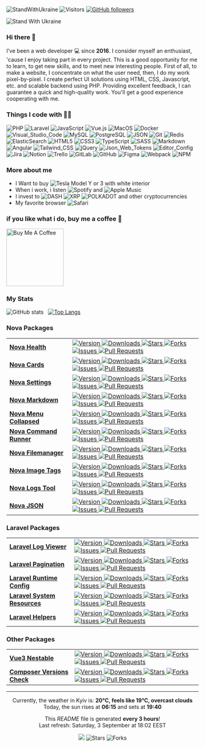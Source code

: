 ![StandWithUkraine](https://raw.githubusercontent.com/stepanenko3/StandWithUkraine/main/badges/StandWithUkraine.svg)
![Visitors](https://visitor-badge.glitch.me/badge?page_id=stepanenko3)
[![GitHub followers](https://img.shields.io/github/followers/stepanenko3?label=follow&style=social)](https://github.com/stepanenko3)

![Stand With Ukraine](https://raw.githubusercontent.com/stepanenko3/StandWithUkraine/main/banner2-direct.svg)

### Hi there 👋

I’ve been a web developer 💻 since **2016**. I consider myself an enthusiast, 'cause I enjoy taking part in every project. This is a good opportunity for me to learn, to get new skills, and to meet new interesting people. First of all, to make a website, I concentrate on what the user need, then, I do my work pixel-by-pixel. I create perfect UI solutions using HTML, CSS, Javascript, etc. and scalable backend using PHP. Providing excellent feedback, I can guarantee a quick and high-quality work. You'll get a good experience cooperating with me.

### Things I code with :man_technologist:
<p>
    <img alt="PHP" src="https://img.shields.io/badge/-PHP-777BB4?style=flat&logo=php&logoColor=white" />
    <img alt="Laravel" src="https://img.shields.io/badge/-Laravel-FF2D20?style=flat&logo=laravel&logoColor=white" />
    <img alt="JavaScript" src="https://img.shields.io/badge/-JavaScript-F7DF1E?style=flat&logo=javascript&logoColor=white" />
    <img alt="Vue.js" src="https://img.shields.io/badge/-Vue.js-777BB4?style=flat&logo=vue.js&logoColor=white" />
    <img alt="MacOS" src="https://img.shields.io/badge/-MacOS-000000?style=flat&logo=apple&logoColor=white" />
    <img alt="Docker" src="https://img.shields.io/badge/-Docker-46a2f1?style=flat&logo=docker&logoColor=white" />
    <img alt="Visual_Studio_Code" src="https://img.shields.io/badge/-Visual_Studio_Code-0078D4?style=flat&logo=visual-studio-code&logoColor=white" />
    <img alt="MySQL" src="https://img.shields.io/badge/-MySQL-4479A1?style=flat&logo=mysql&logoColor=white" />
    <img alt="PostgreSQL" src="https://img.shields.io/badge/-PostgreSQL-316192?style=flat&logo=postgresql&logoColor=white" />
    <img alt="JSON" src="https://img.shields.io/badge/-JSON-0000?style=flat&logo=json&logoColor=white" />
    <img alt="Git" src="https://img.shields.io/badge/-Git-F05032?style=flat&logo=git&logoColor=white" />
    <img alt="Redis" src="https://img.shields.io/badge/-Redis-DC382D?style=flat&logo=redis&logoColor=white" />
    <img alt="ElasticSearch" src="https://img.shields.io/badge/-ElasticSearch-005571?style=flat&logo=elasticsearch&logoColor=white" />
    <img alt="HTML5" src="https://img.shields.io/badge/-HTML5-E34F26?style=flat&logo=html5&logoColor=white" />
    <img alt="CSS3" src="https://img.shields.io/badge/-CSS3-1572B6?style=flat&logo=css3&logoColor=white" />
    <img alt="TypeScript" src="https://img.shields.io/badge/-TypeScript-007ACC?style=flat&logo=typescript&logoColor=white" />
    <img alt="SASS" src="https://img.shields.io/badge/-SASS-CC6699?style=flat&logo=sass&logoColor=white" />
    <img alt="Markdown" src="https://img.shields.io/badge/-Markdown-000000?style=flat&logo=markdown&logoColor=white" />
    <img alt="Angular" src="https://img.shields.io/badge/-Angular-E23237?style=flat&logo=angular&logoColor=white" />
    <img alt="Tailwind_CSS" src="https://img.shields.io/badge/-Tailwind_CSS-38B2AC?style=flat&logo=tailwindcss&logoColor=white" />
    <img alt="jQuery" src="https://img.shields.io/badge/-jQuery-0769AD?style=flat&logo=jquery&logoColor=white" />
    <img alt="Json_Web_Tokens" src="https://img.shields.io/badge/-Json_Web_Tokens-323330?style=flat&logo=json-web-tokens&logoColor=white" />
    <img alt="Editor_Config" src="https://img.shields.io/badge/-Editor_Config-000?style=flat&logo=editorconfig&logoColor=white" />
    <img alt="Jira" src="https://img.shields.io/badge/-Jira-0052CC?style=flat&logo=jira&logoColor=white" />
    <img alt="Notion" src="https://img.shields.io/badge/-Notion-000?style=flat&logo=notion&logoColor=white" />
    <img alt="Trello" src="https://img.shields.io/badge/-Trello-0052CC?style=flat&logo=trello&logoColor=white" />
    <img alt="GitLab" src="https://img.shields.io/badge/-GitLab-330F63?style=flat&logo=gitlab&logoColor=white" />
    <img alt="GitHub" src="https://img.shields.io/badge/-GitHub-100000?style=flat&logo=github&logoColor=white" />
    <img alt="Figma" src="https://img.shields.io/badge/-Figma-F24E1E?style=flat&logo=figma&logoColor=white" />
    <img alt="Webpack" src="https://img.shields.io/badge/-Webpack-8DD6F9?style=flat&logo=webpack&logoColor=white" />
    <img alt="NPM" src="https://img.shields.io/badge/-NPM-CB3837?style=flat&logo=npm&logoColor=white" />
</p>

### More about me

- I Want to buy <img alt="Tesla" src="https://aleen42.github.io/badges/src/tesla.svg" /> Model Y or 3 with white interior
- When i work, i listen <img alt="Spotify" src="https://img.shields.io/badge/Spotify-1ED760?&style=flat&logo=spotify&logoColor=white" /> and <img alt="Apple Music" src="https://img.shields.io/badge/Apple_Music-F34E68?style=flat&logo=apple%20music&logoColor=white" />
- I invest to <img alt="DASH" src="https://img.shields.io/badge/DASH-008DE4?style=flat&logo=dash&logoColor=white" /> <img alt="XRP" src="https://img.shields.io/badge/XRP-black?style=flat&logo=xrp&logoColor=white" /> <img alt="POLKADOT" src="https://img.shields.io/badge/polkadot-E6007A?style=flat&logo=Polkadot&logoColor=fff" /> and other cryptocurrencies
- My favorite browser <img alt="Safari" src="https://img.shields.io/badge/Safari-000000?style=flat&logo=Safari&logoColor=white" />

### if you like what i do, buy me a coffee 🥺

<a href="https://www.buymeacoffee.com/stepanenko" target="_blank"><img src="https://cdn.buymeacoffee.com/buttons/v2/default-red.png" alt="Buy Me A Coffee" width="150" ></a>

### My Stats

![GitHub stats](https://github-readme-stats.vercel.app/api?username=stepanenko3&count_private=true&show_icons=true)&nbsp;&nbsp;&nbsp;[![Top Langs](https://github-readme-stats.vercel.app/api/top-langs/?username=stepanenko3&layout=compact)](https://github.com/maloun96/github-readme-stats)

### Nova Packages

<table>
  <tbody>
        <tr>
            <td>
                <a href="https://github.com/stepanenko3/nova-health">
                    <b>Nova Health</b>
                </a>
            </td>
            <td>
                <a href="https://github.com/stepanenko3/nova-health">
                    <img alt="Version" src="https://img.shields.io/packagist/v/stepanenko3&#x2F;nova-health?style=flat&labelColor=343b41" />
                </a>
                    <a href="https://packagist.org/packages/stepanenko3/nova-health">
                        <img alt="Downloads" src="https://img.shields.io/packagist/dt/stepanenko3&#x2F;nova-health?style=flat&labelColor=343b41" />
                    </a>
                <a href="https://github.com/stepanenko3/nova-health">
                    <img alt="Stars" src="https://img.shields.io/github/stars/stepanenko3/nova-health?style=flat&labelColor=343b41"/>
                </a>
                <a href="https://github.com/stepanenko3/nova-health/network/members">
                    <img alt="Forks" src="https://img.shields.io/github/forks/stepanenko3/nova-health?style=flat&labelColor=343b41"/>
                </a>
                <a href="https://github.com/stepanenko3/nova-health/issues">
                    <img alt="Issues" src="https://img.shields.io/github/issues/stepanenko3/nova-health?style=flat&labelColor=343b41"/>
                </a>
                <a href="https://github.com/stepanenko3/nova-health/pulls">
                    <img alt="Pull Requests" src="https://img.shields.io/github/issues-pr/stepanenko3/nova-health?style=flat&labelColor=343b41"/>
                </a>
            </td/>
        </tr>
        <tr>
            <td>
                <a href="https://github.com/stepanenko3/nova-cards">
                    <b>Nova Cards</b>
                </a>
            </td>
            <td>
                <a href="https://github.com/stepanenko3/nova-cards">
                    <img alt="Version" src="https://img.shields.io/packagist/v/stepanenko3&#x2F;nova-cards?style=flat&labelColor=343b41" />
                </a>
                    <a href="https://packagist.org/packages/stepanenko3/nova-cards">
                        <img alt="Downloads" src="https://img.shields.io/packagist/dt/stepanenko3&#x2F;nova-cards?style=flat&labelColor=343b41" />
                    </a>
                <a href="https://github.com/stepanenko3/nova-cards">
                    <img alt="Stars" src="https://img.shields.io/github/stars/stepanenko3/nova-cards?style=flat&labelColor=343b41"/>
                </a>
                <a href="https://github.com/stepanenko3/nova-cards/network/members">
                    <img alt="Forks" src="https://img.shields.io/github/forks/stepanenko3/nova-cards?style=flat&labelColor=343b41"/>
                </a>
                <a href="https://github.com/stepanenko3/nova-cards/issues">
                    <img alt="Issues" src="https://img.shields.io/github/issues/stepanenko3/nova-cards?style=flat&labelColor=343b41"/>
                </a>
                <a href="https://github.com/stepanenko3/nova-cards/pulls">
                    <img alt="Pull Requests" src="https://img.shields.io/github/issues-pr/stepanenko3/nova-cards?style=flat&labelColor=343b41"/>
                </a>
            </td/>
        </tr>
        <tr>
            <td>
                <a href="https://github.com/stepanenko3/nova-settings">
                    <b>Nova Settings</b>
                </a>
            </td>
            <td>
                <a href="https://github.com/stepanenko3/nova-settings">
                    <img alt="Version" src="https://img.shields.io/packagist/v/stepanenko3&#x2F;nova-settings?style=flat&labelColor=343b41" />
                </a>
                    <a href="https://packagist.org/packages/stepanenko3/nova-settings">
                        <img alt="Downloads" src="https://img.shields.io/packagist/dt/stepanenko3&#x2F;nova-settings?style=flat&labelColor=343b41" />
                    </a>
                <a href="https://github.com/stepanenko3/nova-settings">
                    <img alt="Stars" src="https://img.shields.io/github/stars/stepanenko3/nova-settings?style=flat&labelColor=343b41"/>
                </a>
                <a href="https://github.com/stepanenko3/nova-settings/network/members">
                    <img alt="Forks" src="https://img.shields.io/github/forks/stepanenko3/nova-settings?style=flat&labelColor=343b41"/>
                </a>
                <a href="https://github.com/stepanenko3/nova-settings/issues">
                    <img alt="Issues" src="https://img.shields.io/github/issues/stepanenko3/nova-settings?style=flat&labelColor=343b41"/>
                </a>
                <a href="https://github.com/stepanenko3/nova-settings/pulls">
                    <img alt="Pull Requests" src="https://img.shields.io/github/issues-pr/stepanenko3/nova-settings?style=flat&labelColor=343b41"/>
                </a>
            </td/>
        </tr>
        <tr>
            <td>
                <a href="https://github.com/stepanenko3/nova-markdown">
                    <b>Nova Markdown</b>
                </a>
            </td>
            <td>
                <a href="https://github.com/stepanenko3/nova-markdown">
                    <img alt="Version" src="https://img.shields.io/packagist/v/stepanenko3&#x2F;nova-markdown?style=flat&labelColor=343b41" />
                </a>
                    <a href="https://packagist.org/packages/stepanenko3/nova-markdown">
                        <img alt="Downloads" src="https://img.shields.io/packagist/dt/stepanenko3&#x2F;nova-markdown?style=flat&labelColor=343b41" />
                    </a>
                <a href="https://github.com/stepanenko3/nova-markdown">
                    <img alt="Stars" src="https://img.shields.io/github/stars/stepanenko3/nova-markdown?style=flat&labelColor=343b41"/>
                </a>
                <a href="https://github.com/stepanenko3/nova-markdown/network/members">
                    <img alt="Forks" src="https://img.shields.io/github/forks/stepanenko3/nova-markdown?style=flat&labelColor=343b41"/>
                </a>
                <a href="https://github.com/stepanenko3/nova-markdown/issues">
                    <img alt="Issues" src="https://img.shields.io/github/issues/stepanenko3/nova-markdown?style=flat&labelColor=343b41"/>
                </a>
                <a href="https://github.com/stepanenko3/nova-markdown/pulls">
                    <img alt="Pull Requests" src="https://img.shields.io/github/issues-pr/stepanenko3/nova-markdown?style=flat&labelColor=343b41"/>
                </a>
            </td/>
        </tr>
        <tr>
            <td>
                <a href="https://github.com/stepanenko3/nova-menu-collapsed">
                    <b>Nova Menu Collapsed</b>
                </a>
            </td>
            <td>
                <a href="https://github.com/stepanenko3/nova-menu-collapsed">
                    <img alt="Version" src="https://img.shields.io/packagist/v/stepanenko3&#x2F;nova-menu-collapsed?style=flat&labelColor=343b41" />
                </a>
                    <a href="https://packagist.org/packages/stepanenko3/nova-menu-collapsed">
                        <img alt="Downloads" src="https://img.shields.io/packagist/dt/stepanenko3&#x2F;nova-menu-collapsed?style=flat&labelColor=343b41" />
                    </a>
                <a href="https://github.com/stepanenko3/nova-menu-collapsed">
                    <img alt="Stars" src="https://img.shields.io/github/stars/stepanenko3/nova-menu-collapsed?style=flat&labelColor=343b41"/>
                </a>
                <a href="https://github.com/stepanenko3/nova-menu-collapsed/network/members">
                    <img alt="Forks" src="https://img.shields.io/github/forks/stepanenko3/nova-menu-collapsed?style=flat&labelColor=343b41"/>
                </a>
                <a href="https://github.com/stepanenko3/nova-menu-collapsed/issues">
                    <img alt="Issues" src="https://img.shields.io/github/issues/stepanenko3/nova-menu-collapsed?style=flat&labelColor=343b41"/>
                </a>
                <a href="https://github.com/stepanenko3/nova-menu-collapsed/pulls">
                    <img alt="Pull Requests" src="https://img.shields.io/github/issues-pr/stepanenko3/nova-menu-collapsed?style=flat&labelColor=343b41"/>
                </a>
            </td/>
        </tr>
        <tr>
            <td>
                <a href="https://github.com/stepanenko3/nova-command-runner">
                    <b>Nova Command Runner</b>
                </a>
            </td>
            <td>
                <a href="https://github.com/stepanenko3/nova-command-runner">
                    <img alt="Version" src="https://img.shields.io/packagist/v/stepanenko3&#x2F;nova-command-runner?style=flat&labelColor=343b41" />
                </a>
                    <a href="https://packagist.org/packages/stepanenko3/nova-command-runner">
                        <img alt="Downloads" src="https://img.shields.io/packagist/dt/stepanenko3&#x2F;nova-command-runner?style=flat&labelColor=343b41" />
                    </a>
                <a href="https://github.com/stepanenko3/nova-command-runner">
                    <img alt="Stars" src="https://img.shields.io/github/stars/stepanenko3/nova-command-runner?style=flat&labelColor=343b41"/>
                </a>
                <a href="https://github.com/stepanenko3/nova-command-runner/network/members">
                    <img alt="Forks" src="https://img.shields.io/github/forks/stepanenko3/nova-command-runner?style=flat&labelColor=343b41"/>
                </a>
                <a href="https://github.com/stepanenko3/nova-command-runner/issues">
                    <img alt="Issues" src="https://img.shields.io/github/issues/stepanenko3/nova-command-runner?style=flat&labelColor=343b41"/>
                </a>
                <a href="https://github.com/stepanenko3/nova-command-runner/pulls">
                    <img alt="Pull Requests" src="https://img.shields.io/github/issues-pr/stepanenko3/nova-command-runner?style=flat&labelColor=343b41"/>
                </a>
            </td/>
        </tr>
        <tr>
            <td>
                <a href="https://github.com/stepanenko3/nova-filemanager">
                    <b>Nova Filemanager</b>
                </a>
            </td>
            <td>
                <a href="https://github.com/stepanenko3/nova-filemanager">
                    <img alt="Version" src="https://img.shields.io/packagist/v/stepanenko3&#x2F;nova-filemanager?style=flat&labelColor=343b41" />
                </a>
                    <a href="https://packagist.org/packages/stepanenko3/nova-filemanager">
                        <img alt="Downloads" src="https://img.shields.io/packagist/dt/stepanenko3&#x2F;nova-filemanager?style=flat&labelColor=343b41" />
                    </a>
                <a href="https://github.com/stepanenko3/nova-filemanager">
                    <img alt="Stars" src="https://img.shields.io/github/stars/stepanenko3/nova-filemanager?style=flat&labelColor=343b41"/>
                </a>
                <a href="https://github.com/stepanenko3/nova-filemanager/network/members">
                    <img alt="Forks" src="https://img.shields.io/github/forks/stepanenko3/nova-filemanager?style=flat&labelColor=343b41"/>
                </a>
                <a href="https://github.com/stepanenko3/nova-filemanager/issues">
                    <img alt="Issues" src="https://img.shields.io/github/issues/stepanenko3/nova-filemanager?style=flat&labelColor=343b41"/>
                </a>
                <a href="https://github.com/stepanenko3/nova-filemanager/pulls">
                    <img alt="Pull Requests" src="https://img.shields.io/github/issues-pr/stepanenko3/nova-filemanager?style=flat&labelColor=343b41"/>
                </a>
            </td/>
        </tr>
        <tr>
            <td>
                <a href="https://github.com/stepanenko3/nova-image-tags">
                    <b>Nova Image Tags</b>
                </a>
            </td>
            <td>
                <a href="https://github.com/stepanenko3/nova-image-tags">
                    <img alt="Version" src="https://img.shields.io/packagist/v/stepanenko3&#x2F;nova-image-tags?style=flat&labelColor=343b41" />
                </a>
                    <a href="https://packagist.org/packages/stepanenko3/nova-image-tags">
                        <img alt="Downloads" src="https://img.shields.io/packagist/dt/stepanenko3&#x2F;nova-image-tags?style=flat&labelColor=343b41" />
                    </a>
                <a href="https://github.com/stepanenko3/nova-image-tags">
                    <img alt="Stars" src="https://img.shields.io/github/stars/stepanenko3/nova-image-tags?style=flat&labelColor=343b41"/>
                </a>
                <a href="https://github.com/stepanenko3/nova-image-tags/network/members">
                    <img alt="Forks" src="https://img.shields.io/github/forks/stepanenko3/nova-image-tags?style=flat&labelColor=343b41"/>
                </a>
                <a href="https://github.com/stepanenko3/nova-image-tags/issues">
                    <img alt="Issues" src="https://img.shields.io/github/issues/stepanenko3/nova-image-tags?style=flat&labelColor=343b41"/>
                </a>
                <a href="https://github.com/stepanenko3/nova-image-tags/pulls">
                    <img alt="Pull Requests" src="https://img.shields.io/github/issues-pr/stepanenko3/nova-image-tags?style=flat&labelColor=343b41"/>
                </a>
            </td/>
        </tr>
        <tr>
            <td>
                <a href="https://github.com/stepanenko3/nova-logs-tool">
                    <b>Nova Logs Tool</b>
                </a>
            </td>
            <td>
                <a href="https://github.com/stepanenko3/nova-logs-tool">
                    <img alt="Version" src="https://img.shields.io/packagist/v/stepanenko3&#x2F;nova-logs-tool?style=flat&labelColor=343b41" />
                </a>
                    <a href="https://packagist.org/packages/stepanenko3/nova-logs-tool">
                        <img alt="Downloads" src="https://img.shields.io/packagist/dt/stepanenko3&#x2F;nova-logs-tool?style=flat&labelColor=343b41" />
                    </a>
                <a href="https://github.com/stepanenko3/nova-logs-tool">
                    <img alt="Stars" src="https://img.shields.io/github/stars/stepanenko3/nova-logs-tool?style=flat&labelColor=343b41"/>
                </a>
                <a href="https://github.com/stepanenko3/nova-logs-tool/network/members">
                    <img alt="Forks" src="https://img.shields.io/github/forks/stepanenko3/nova-logs-tool?style=flat&labelColor=343b41"/>
                </a>
                <a href="https://github.com/stepanenko3/nova-logs-tool/issues">
                    <img alt="Issues" src="https://img.shields.io/github/issues/stepanenko3/nova-logs-tool?style=flat&labelColor=343b41"/>
                </a>
                <a href="https://github.com/stepanenko3/nova-logs-tool/pulls">
                    <img alt="Pull Requests" src="https://img.shields.io/github/issues-pr/stepanenko3/nova-logs-tool?style=flat&labelColor=343b41"/>
                </a>
            </td/>
        </tr>
        <tr>
            <td>
                <a href="https://github.com/stepanenko3/nova-json">
                    <b>Nova JSON</b>
                </a>
            </td>
            <td>
                <a href="https://github.com/stepanenko3/nova-json">
                    <img alt="Version" src="https://img.shields.io/packagist/v/stepanenko3&#x2F;nova-json?style=flat&labelColor=343b41" />
                </a>
                    <a href="https://packagist.org/packages/stepanenko3/nova-json">
                        <img alt="Downloads" src="https://img.shields.io/packagist/dt/stepanenko3&#x2F;nova-json?style=flat&labelColor=343b41" />
                    </a>
                <a href="https://github.com/stepanenko3/nova-json">
                    <img alt="Stars" src="https://img.shields.io/github/stars/stepanenko3/nova-json?style=flat&labelColor=343b41"/>
                </a>
                <a href="https://github.com/stepanenko3/nova-json/network/members">
                    <img alt="Forks" src="https://img.shields.io/github/forks/stepanenko3/nova-json?style=flat&labelColor=343b41"/>
                </a>
                <a href="https://github.com/stepanenko3/nova-json/issues">
                    <img alt="Issues" src="https://img.shields.io/github/issues/stepanenko3/nova-json?style=flat&labelColor=343b41"/>
                </a>
                <a href="https://github.com/stepanenko3/nova-json/pulls">
                    <img alt="Pull Requests" src="https://img.shields.io/github/issues-pr/stepanenko3/nova-json?style=flat&labelColor=343b41"/>
                </a>
            </td/>
        </tr>
  </tbody>
</table>

### Laravel Packages
<table>
  <tbody>
        <tr>
            <td>
                <a href="https://github.com/stepanenko3/laravel-log-viewer">
                    <b>Laravel Log Viewer</b>
                </a>
            </td>
            <td>
                <a href="https://github.com/stepanenko3/laravel-log-viewer">
                    <img alt="Version" src="https://img.shields.io/packagist/v/stepanenko3&#x2F;laravel-log-viewer?style=flat&labelColor=343b41" />
                </a>
                    <a href="https://packagist.org/packages/stepanenko3/laravel-log-viewer">
                        <img alt="Downloads" src="https://img.shields.io/packagist/dt/stepanenko3&#x2F;laravel-log-viewer?style=flat&labelColor=343b41" />
                    </a>
                <a href="https://github.com/stepanenko3/laravel-log-viewer">
                    <img alt="Stars" src="https://img.shields.io/github/stars/stepanenko3/laravel-log-viewer?style=flat&labelColor=343b41"/>
                </a>
                <a href="https://github.com/stepanenko3/laravel-log-viewer/network/members">
                    <img alt="Forks" src="https://img.shields.io/github/forks/stepanenko3/laravel-log-viewer?style=flat&labelColor=343b41"/>
                </a>
                <a href="https://github.com/stepanenko3/laravel-log-viewer/issues">
                    <img alt="Issues" src="https://img.shields.io/github/issues/stepanenko3/laravel-log-viewer?style=flat&labelColor=343b41"/>
                </a>
                <a href="https://github.com/stepanenko3/laravel-log-viewer/pulls">
                    <img alt="Pull Requests" src="https://img.shields.io/github/issues-pr/stepanenko3/laravel-log-viewer?style=flat&labelColor=343b41"/>
                </a>
            </td/>
        </tr>
        <tr>
            <td>
                <a href="https://github.com/stepanenko3/laravel-pagination">
                    <b>Laravel Pagination</b>
                </a>
            </td>
            <td>
                <a href="https://github.com/stepanenko3/laravel-pagination">
                    <img alt="Version" src="https://img.shields.io/packagist/v/stepanenko3&#x2F;laravel-pagination?style=flat&labelColor=343b41" />
                </a>
                    <a href="https://packagist.org/packages/stepanenko3/laravel-pagination">
                        <img alt="Downloads" src="https://img.shields.io/packagist/dt/stepanenko3&#x2F;laravel-pagination?style=flat&labelColor=343b41" />
                    </a>
                <a href="https://github.com/stepanenko3/laravel-pagination">
                    <img alt="Stars" src="https://img.shields.io/github/stars/stepanenko3/laravel-pagination?style=flat&labelColor=343b41"/>
                </a>
                <a href="https://github.com/stepanenko3/laravel-pagination/network/members">
                    <img alt="Forks" src="https://img.shields.io/github/forks/stepanenko3/laravel-pagination?style=flat&labelColor=343b41"/>
                </a>
                <a href="https://github.com/stepanenko3/laravel-pagination/issues">
                    <img alt="Issues" src="https://img.shields.io/github/issues/stepanenko3/laravel-pagination?style=flat&labelColor=343b41"/>
                </a>
                <a href="https://github.com/stepanenko3/laravel-pagination/pulls">
                    <img alt="Pull Requests" src="https://img.shields.io/github/issues-pr/stepanenko3/laravel-pagination?style=flat&labelColor=343b41"/>
                </a>
            </td/>
        </tr>
        <tr>
            <td>
                <a href="https://github.com/stepanenko3/laravel-runtime-config">
                    <b>Laravel Runtime Config</b>
                </a>
            </td>
            <td>
                <a href="https://github.com/stepanenko3/laravel-runtime-config">
                    <img alt="Version" src="https://img.shields.io/packagist/v/stepanenko3&#x2F;laravel-runtime-config?style=flat&labelColor=343b41" />
                </a>
                    <a href="https://packagist.org/packages/stepanenko3/laravel-runtime-config">
                        <img alt="Downloads" src="https://img.shields.io/packagist/dt/stepanenko3&#x2F;laravel-runtime-config?style=flat&labelColor=343b41" />
                    </a>
                <a href="https://github.com/stepanenko3/laravel-runtime-config">
                    <img alt="Stars" src="https://img.shields.io/github/stars/stepanenko3/laravel-runtime-config?style=flat&labelColor=343b41"/>
                </a>
                <a href="https://github.com/stepanenko3/laravel-runtime-config/network/members">
                    <img alt="Forks" src="https://img.shields.io/github/forks/stepanenko3/laravel-runtime-config?style=flat&labelColor=343b41"/>
                </a>
                <a href="https://github.com/stepanenko3/laravel-runtime-config/issues">
                    <img alt="Issues" src="https://img.shields.io/github/issues/stepanenko3/laravel-runtime-config?style=flat&labelColor=343b41"/>
                </a>
                <a href="https://github.com/stepanenko3/laravel-runtime-config/pulls">
                    <img alt="Pull Requests" src="https://img.shields.io/github/issues-pr/stepanenko3/laravel-runtime-config?style=flat&labelColor=343b41"/>
                </a>
            </td/>
        </tr>
        <tr>
            <td>
                <a href="https://github.com/stepanenko3/laravel-system-resources">
                    <b>Laravel System Resources</b>
                </a>
            </td>
            <td>
                <a href="https://github.com/stepanenko3/laravel-system-resources">
                    <img alt="Version" src="https://img.shields.io/packagist/v/stepanenko3&#x2F;laravel-system-resources?style=flat&labelColor=343b41" />
                </a>
                    <a href="https://packagist.org/packages/stepanenko3/laravel-system-resources">
                        <img alt="Downloads" src="https://img.shields.io/packagist/dt/stepanenko3&#x2F;laravel-system-resources?style=flat&labelColor=343b41" />
                    </a>
                <a href="https://github.com/stepanenko3/laravel-system-resources">
                    <img alt="Stars" src="https://img.shields.io/github/stars/stepanenko3/laravel-system-resources?style=flat&labelColor=343b41"/>
                </a>
                <a href="https://github.com/stepanenko3/laravel-system-resources/network/members">
                    <img alt="Forks" src="https://img.shields.io/github/forks/stepanenko3/laravel-system-resources?style=flat&labelColor=343b41"/>
                </a>
                <a href="https://github.com/stepanenko3/laravel-system-resources/issues">
                    <img alt="Issues" src="https://img.shields.io/github/issues/stepanenko3/laravel-system-resources?style=flat&labelColor=343b41"/>
                </a>
                <a href="https://github.com/stepanenko3/laravel-system-resources/pulls">
                    <img alt="Pull Requests" src="https://img.shields.io/github/issues-pr/stepanenko3/laravel-system-resources?style=flat&labelColor=343b41"/>
                </a>
            </td/>
        </tr>
        <tr>
            <td>
                <a href="https://github.com/stepanenko3/laravel-helpers">
                    <b>Laravel Helpers</b>
                </a>
            </td>
            <td>
                <a href="https://github.com/stepanenko3/laravel-helpers">
                    <img alt="Version" src="https://img.shields.io/packagist/v/stepanenko3&#x2F;laravel-helpers?style=flat&labelColor=343b41" />
                </a>
                    <a href="https://packagist.org/packages/stepanenko3/laravel-helpers">
                        <img alt="Downloads" src="https://img.shields.io/packagist/dt/stepanenko3&#x2F;laravel-helpers?style=flat&labelColor=343b41" />
                    </a>
                <a href="https://github.com/stepanenko3/laravel-helpers">
                    <img alt="Stars" src="https://img.shields.io/github/stars/stepanenko3/laravel-helpers?style=flat&labelColor=343b41"/>
                </a>
                <a href="https://github.com/stepanenko3/laravel-helpers/network/members">
                    <img alt="Forks" src="https://img.shields.io/github/forks/stepanenko3/laravel-helpers?style=flat&labelColor=343b41"/>
                </a>
                <a href="https://github.com/stepanenko3/laravel-helpers/issues">
                    <img alt="Issues" src="https://img.shields.io/github/issues/stepanenko3/laravel-helpers?style=flat&labelColor=343b41"/>
                </a>
                <a href="https://github.com/stepanenko3/laravel-helpers/pulls">
                    <img alt="Pull Requests" src="https://img.shields.io/github/issues-pr/stepanenko3/laravel-helpers?style=flat&labelColor=343b41"/>
                </a>
            </td/>
        </tr>
  </tbody>
</table>

### Other Packages

<table>
  <tbody>
        <tr>
            <td>
                <a href="https://github.com/stepanenko3/vue3-nestable">
                    <b>Vue3 Nestable</b>
                </a>
            </td>
            <td>
                <a href="https://github.com/stepanenko3/vue3-nestable">
                    <img alt="Version" src="https://img.shields.io/npm/v/vue3-nestable?style=flat&labelColor=343b41" />
                </a>
                    <a href="https://www.npmjs.com/package/vue3-nestable">
                        <img alt="Downloads" src="https://img.shields.io/npm/dt/vue3-nestable?style=flat&labelColor=343b41" />
                    </a>
                <a href="https://github.com/stepanenko3/vue3-nestable">
                    <img alt="Stars" src="https://img.shields.io/github/stars/stepanenko3/vue3-nestable?style=flat&labelColor=343b41"/>
                </a>
                <a href="https://github.com/stepanenko3/vue3-nestable/network/members">
                    <img alt="Forks" src="https://img.shields.io/github/forks/stepanenko3/vue3-nestable?style=flat&labelColor=343b41"/>
                </a>
                <a href="https://github.com/stepanenko3/vue3-nestable/issues">
                    <img alt="Issues" src="https://img.shields.io/github/issues/stepanenko3/vue3-nestable?style=flat&labelColor=343b41"/>
                </a>
                <a href="https://github.com/stepanenko3/vue3-nestable/pulls">
                    <img alt="Pull Requests" src="https://img.shields.io/github/issues-pr/stepanenko3/vue3-nestable?style=flat&labelColor=343b41"/>
                </a>
            </td/>
        </tr>
        <tr>
            <td>
                <a href="https://github.com/stepanenko3/composer-versions-check">
                    <b>Composer Versions Check</b>
                </a>
            </td>
            <td>
                <a href="https://github.com/stepanenko3/composer-versions-check">
                    <img alt="Version" src="https://img.shields.io/packagist/v/stepanenko3&#x2F;composer-versions-check?style=flat&labelColor=343b41" />
                </a>
                    <a href="https://packagist.org/packages/stepanenko3/composer-versions-check">
                        <img alt="Downloads" src="https://img.shields.io/packagist/dt/stepanenko3&#x2F;composer-versions-check?style=flat&labelColor=343b41" />
                    </a>
                <a href="https://github.com/stepanenko3/composer-versions-check">
                    <img alt="Stars" src="https://img.shields.io/github/stars/stepanenko3/composer-versions-check?style=flat&labelColor=343b41"/>
                </a>
                <a href="https://github.com/stepanenko3/composer-versions-check/network/members">
                    <img alt="Forks" src="https://img.shields.io/github/forks/stepanenko3/composer-versions-check?style=flat&labelColor=343b41"/>
                </a>
                <a href="https://github.com/stepanenko3/composer-versions-check/issues">
                    <img alt="Issues" src="https://img.shields.io/github/issues/stepanenko3/composer-versions-check?style=flat&labelColor=343b41"/>
                </a>
                <a href="https://github.com/stepanenko3/composer-versions-check/pulls">
                    <img alt="Pull Requests" src="https://img.shields.io/github/issues-pr/stepanenko3/composer-versions-check?style=flat&labelColor=343b41"/>
                </a>
            </td/>
        </tr>
  </tbody>
</table>

------------
<p align="center">
Currently, the weather in Kyiv is: <b>20°C, feels like 19°C, overcast clouds</b><br/>
Today, the sun rises at <b>06:15</b> and sets at <b>19:40</b>
</p>

<p align="center">This <i>README</i> file is generated <b>every 3 hours</b>!</br>Last refresh: Saturday, 3 September at 18:02 EEST</p>
<p align="center"><img src="https://github.com/stepanenko3/stepanenko3/workflows/README%20build/badge.svg" /> <img alt="Stars" src="https://img.shields.io/github/stars/stepanenko3/stepanenko3?style=flat&labelColor=343b41"/> <img alt="Forks" src="https://img.shields.io/github/forks/stepanenko3/stepanenko3?style=flat&labelColor=343b41"/></p>
